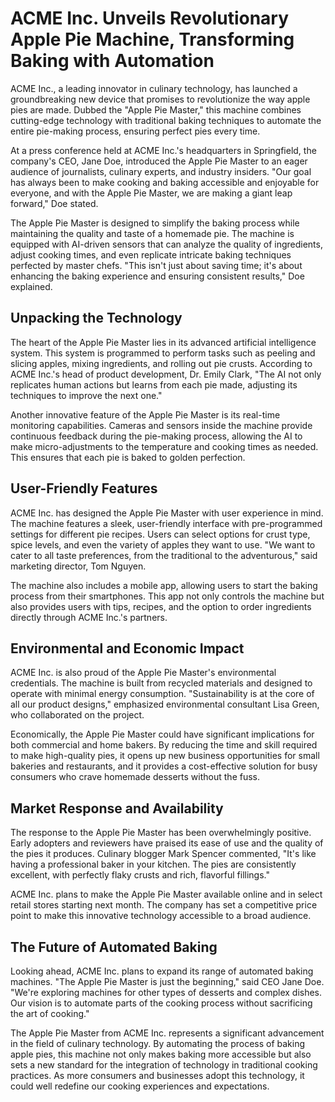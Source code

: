 # ACME Inc. Unveils Revolutionary Apple Pie Machine, Transforming Baking with Automation

ACME Inc., a leading innovator in culinary technology, has launched a groundbreaking new device that promises to revolutionize the way apple pies are made. Dubbed the "Apple Pie Master," this machine combines cutting-edge technology with traditional baking techniques to automate the entire pie-making process, ensuring perfect pies every time.

At a press conference held at ACME Inc.'s headquarters in Springfield, the company's CEO, Jane Doe, introduced the Apple Pie Master to an eager audience of journalists, culinary experts, and industry insiders. "Our goal has always been to make cooking and baking accessible and enjoyable for everyone, and with the Apple Pie Master, we are making a giant leap forward," Doe stated.

The Apple Pie Master is designed to simplify the baking process while maintaining the quality and taste of a homemade pie. The machine is equipped with AI-driven sensors that can analyze the quality of ingredients, adjust cooking times, and even replicate intricate baking techniques perfected by master chefs. "This isn't just about saving time; it's about enhancing the baking experience and ensuring consistent results," Doe explained.

## Unpacking the Technology

The heart of the Apple Pie Master lies in its advanced artificial intelligence system. This system is programmed to perform tasks such as peeling and slicing apples, mixing ingredients, and rolling out pie crusts. According to ACME Inc.'s head of product development, Dr. Emily Clark, "The AI not only replicates human actions but learns from each pie made, adjusting its techniques to improve the next one."

Another innovative feature of the Apple Pie Master is its real-time monitoring capabilities. Cameras and sensors inside the machine provide continuous feedback during the pie-making process, allowing the AI to make micro-adjustments to the temperature and cooking times as needed. This ensures that each pie is baked to golden perfection.

## User-Friendly Features

ACME Inc. has designed the Apple Pie Master with user experience in mind. The machine features a sleek, user-friendly interface with pre-programmed settings for different pie recipes. Users can select options for crust type, spice levels, and even the variety of apples they want to use. "We want to cater to all taste preferences, from the traditional to the adventurous," said marketing director, Tom Nguyen.

The machine also includes a mobile app, allowing users to start the baking process from their smartphones. This app not only controls the machine but also provides users with tips, recipes, and the option to order ingredients directly through ACME Inc.'s partners.

## Environmental and Economic Impact

ACME Inc. is also proud of the Apple Pie Master's environmental credentials. The machine is built from recycled materials and designed to operate with minimal energy consumption. "Sustainability is at the core of all our product designs," emphasized environmental consultant Lisa Green, who collaborated on the project.

Economically, the Apple Pie Master could have significant implications for both commercial and home bakers. By reducing the time and skill required to make high-quality pies, it opens up new business opportunities for small bakeries and restaurants, and it provides a cost-effective solution for busy consumers who crave homemade desserts without the fuss.

## Market Response and Availability

The response to the Apple Pie Master has been overwhelmingly positive. Early adopters and reviewers have praised its ease of use and the quality of the pies it produces. Culinary blogger Mark Spencer commented, "It's like having a professional baker in your kitchen. The pies are consistently excellent, with perfectly flaky crusts and rich, flavorful fillings."

ACME Inc. plans to make the Apple Pie Master available online and in select retail stores starting next month. The company has set a competitive price point to make this innovative technology accessible to a broad audience.

## The Future of Automated Baking

Looking ahead, ACME Inc. plans to expand its range of automated baking machines. "The Apple Pie Master is just the beginning," said CEO Jane Doe. "We're exploring machines for other types of desserts and complex dishes. Our vision is to automate parts of the cooking process without sacrificing the art of cooking."

The Apple Pie Master from ACME Inc. represents a significant advancement in the field of culinary technology. By automating the process of baking apple pies, this machine not only makes baking more accessible but also sets a new standard for the integration of technology in traditional cooking practices. As more consumers and businesses adopt this technology, it could well redefine our cooking experiences and expectations.

